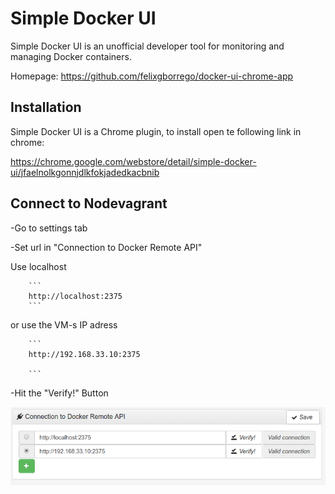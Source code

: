 # Simple Docker UI

Simple Docker UI is an unofficial developer tool for monitoring and managing Docker containers.

Homepage: https://github.com/felixgborrego/docker-ui-chrome-app

## Installation

Simple Docker UI is a Chrome plugin, to install open te following link in chrome:

https://chrome.google.com/webstore/detail/simple-docker-ui/jfaelnolkgonnjdlkfokjadedkacbnib

## Connect to Nodevagrant

-Go to settings tab

-Set url in "Connection to Docker Remote API"

Use localhost

        ```
        http://localhost:2375
        ```

or use the VM-s IP adress


        ```
        http://192.168.33.10:2375

        ```

-Hit the "Verify!" Button

![Connection panel](imgs/simple_docker_ui.png)
